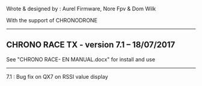 Wrote & designed by : Aurel Firmware, Nore Fpv & Dom Wilk 

With the support of CHRONODRONE

----------------------------------------------
CHRONO RACE TX - version 7.1 – 18/07/2017 
----------------------------------------------

See "CHRONO RACE- EN MANUAL.docx" for install and use


----------------------------------------------
7.1 : Bug fix on QX7 on RSSI value display 

